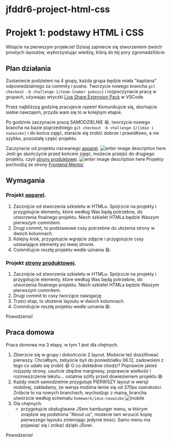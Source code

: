 # jfddr6-project-html-css

# Projekt 1: podstawy HTML i CSS

Witajcie na pierwszym projekcie! Dzisiaj zajmiecie się stworzeniem dwóch prostych layoutów, wykorzystując wiedzę, którą do tej pory zgromadziliście.


## Plan działania
Zostaniecie podzieleni na 4 grupy, każda grupa będzie miała "kapitana" odpowiedzialnego za commity i pushe. Tworzycie nowego brancha `git checkout -b challenge-1/team-[numer pokoju]` i rozpoczynacie pracę w grupach, używając wtyczki [Live Share Extension Pack](https://code.visualstudio.com/learn/collaboration/live-share) w VSCode.

Przez najbliższą godzinę pracujecie razem! Komunikujcie się, słuchajcie siebie nawzajem, przyda wam się to w kolejnym etapie.

Po godzinie zaczynacie pracę SAMODZIELNIE :smile:, tworzycie nowego brancha na bazie poprzedniego  `git checkout -b challenge-1/[imie i nazwisko]` i do końca zajęć, staracie się zrobić dobrze i prawidłowo, a nie szybko, pozostałą część projektu.

Zaczynacie od projektu nazwanego [apparel](https://github.com/infoshareacademy/jfddr5-project-html-css/tree/main/apparel).
![enter image description here](https://github.com/infoshareacademy/jfddr5-project-html-css/blob/main/apparel/design/desktop-design.jpg) 
Jeśli go skończycie przed końcem zajęć, możecie przejść do drugiego projektu, czyli [strony produktowej](https://github.com/infoshareacademy/jfddr5-project-html-css/tree/main/ecommerce).
![enter image description here](https://github.com/infoshareacademy/jfddr5-project-html-css/blob/main/ecommerce/design/desktop-design.jpg)
Projekty pochodzą ze strony [Frontend Mentor](https://www.frontendmentor.io/challenges)

## Wymagania
### Projekt [apparel](https://github.com/infoshareacademy/jfddr5-project-html-css/tree/main/apparel).
1. Zacznijcie od stworzenia szkieletu w HTMLu. Spójrzcie na projekty i przygotujcie elementy, które według Was będą potrzebne, do utworzenia finalnego projektu. Niech szkielet HTMLa będzie Waszym pierwszym commitem.
2. Drugi commit, to podstawowe cssy potrzebne do ułożenia strony w dwóch kolumnach.
3. Kolejny krok, przygotujcie wgrajcie zdjęcie i przygotujcie cssy ustawiające elementy po lewej stronie.
4. Commitujcie resztę projektu wedle uznania :smile:.
### Projekt [strony produktowej](https://github.com/infoshareacademy/jfddr5-project-html-css/tree/main/ecommerce).
1. Zacznijcie od stworzenia szkieletu w HTMLu. Spójrzcie na projekty i przygotujcie elementy, które według Was będą potrzebne, do utworzenia finalnego projektu. Niech szkielet HTMLa będzie Waszym pierwszym commitem.
2. Drugi commit to cssy tworzące nawigację
3. Trzeci etap, to ułożenie layoutu w dwóch kolumnach.
4. Commitujcie resztę projektu wedle uznania :smile:. 

Powodzenia!

## Praca domowa

Praca domowa ma 3 etapy, w tym 1 jest dla chętnych.
 1. Zbierzcie się w grupy i dokończcie 2 layout. Możecie też doszlifować pierwszy. Chciałbym, żebyście byli do poniedziałku 06.12, zadowoleni z tego co udało się zrobić :smile: O co dokładnie chodzi? Poprawcie jakieś rozjazdy strony, usuńcie zbędne marginesy, poprawcie wielkość i rozmieszczenie tekstu... ostatnie szlify przed dowiezieniem projektu :smile:
 2. Każdy niech samodzielnie przygotuje PIERWSZY layout w wersji mobilnej, zakładamy, że wersja mobilna łamie się od 370px szerokości. Zróbcie to na nowych branchach, wychodząc z maina, brancha utwórzcie według schematu `homework/imie-nazwisko`
	![mobile](https://github.com/infoshareacademy/jfddr5-project-html-css/blob/main/apparel/design/mobile-design.jpg)
 3. Dla chętnych:
	 - przygotujcie obsługiwane JSem hamburger menu, w którym znajdzie się podstrona "About us", możecie tam wrzucić kopię pierwszego layoutu zmieniając jedynie treści. Samo menu ma pojawiać się i znikać dzięki JSowi. 

Powodzenia!
